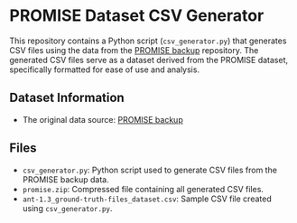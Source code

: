 # PROMISE Dataset CSV Generator

This repository contains a Python script (`csv_generator.py`) that generates CSV files using the data from the [PROMISE backup](https://github.com/feiwww/PROMISE-backup) repository. The generated CSV files serve as a dataset derived from the PROMISE dataset, specifically formatted for ease of use and analysis.

## Dataset Information

- The original data source: [PROMISE backup](https://github.com/feiwww/PROMISE-backup)

## Files

- `csv_generator.py`: Python script used to generate CSV files from the PROMISE backup data.
- `promise.zip`: Compressed file containing all generated CSV files.
- `ant-1.3_ground-truth-files_dataset.csv`: Sample CSV file created using `csv_generator.py`.